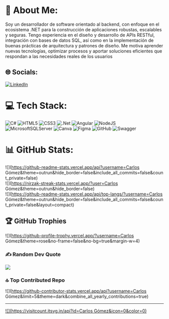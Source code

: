 # 💫 About Me:
Soy un desarrollador de software orientado al backend, con enfoque en el ecosistema .NET para la construcción de aplicaciones robustas, escalables y seguras. Tengo experiencia en el diseño y desarrollo de APIs RESTful, integración con bases de datos SQL, así como en la implementación de buenas prácticas de arquitectura y patrones de diseño. Me motiva aprender nuevas tecnologías, optimizar procesos y aportar soluciones eficientes que respondan a las necesidades reales de los usuarios


## 🌐 Socials:
[![LinkedIn](https://img.shields.io/badge/LinkedIn-%230077B5.svg?logo=linkedin&logoColor=white)](https://linkedin.com/in/https://www.linkedin.com/in/carlos-miguel-g%C3%B3mez-p%C3%A9rez-a56546338/) 

# 💻 Tech Stack:
![C#](https://img.shields.io/badge/c%23-%23239120.svg?style=flat&logo=csharp&logoColor=white) ![HTML5](https://img.shields.io/badge/html5-%23E34F26.svg?style=flat&logo=html5&logoColor=white) ![CSS3](https://img.shields.io/badge/css3-%231572B6.svg?style=flat&logo=css3&logoColor=white) ![.Net](https://img.shields.io/badge/.NET-5C2D91?style=flat&logo=.net&logoColor=white) ![Angular](https://img.shields.io/badge/angular-%23DD0031.svg?style=flat&logo=angular&logoColor=white) ![NodeJS](https://img.shields.io/badge/node.js-6DA55F?style=flat&logo=node.js&logoColor=white) ![MicrosoftSQLServer](https://img.shields.io/badge/Microsoft%20SQL%20Server-CC2927?style=flat&logo=microsoft%20sql%20server&logoColor=white) ![Canva](https://img.shields.io/badge/Canva-%2300C4CC.svg?style=flat&logo=Canva&logoColor=white) ![Figma](https://img.shields.io/badge/figma-%23F24E1E.svg?style=flat&logo=figma&logoColor=white) ![GitHub](https://img.shields.io/badge/github-%23121011.svg?style=flat&logo=github&logoColor=white) ![Swagger](https://img.shields.io/badge/-Swagger-%23Clojure?style=flat&logo=swagger&logoColor=white)
# 📊 GitHub Stats:
![](https://github-readme-stats.vercel.app/api?username=Carlos Gómez&theme=outrun&hide_border=false&include_all_commits=false&count_private=false)<br/>
![](https://nirzak-streak-stats.vercel.app/?user=Carlos Gómez&theme=outrun&hide_border=false)<br/>
![](https://github-readme-stats.vercel.app/api/top-langs/?username=Carlos Gómez&theme=outrun&hide_border=false&include_all_commits=false&count_private=false&layout=compact)

## 🏆 GitHub Trophies
![](https://github-profile-trophy.vercel.app/?username=Carlos Gómez&theme=rose&no-frame=false&no-bg=true&margin-w=4)

### ✍️ Random Dev Quote
![](https://quotes-github-readme.vercel.app/api?type=horizontal&theme=radical)

### 🔝 Top Contributed Repo
![](https://github-contributor-stats.vercel.app/api?username=Carlos Gómez&limit=5&theme=dark&combine_all_yearly_contributions=true)

---
[![](https://visitcount.itsvg.in/api?id=Carlos Gómez&icon=0&color=0)](https://visitcount.itsvg.in)

<!-- Proudly created with GPRM ( https://gprm.itsvg.in ) -->
